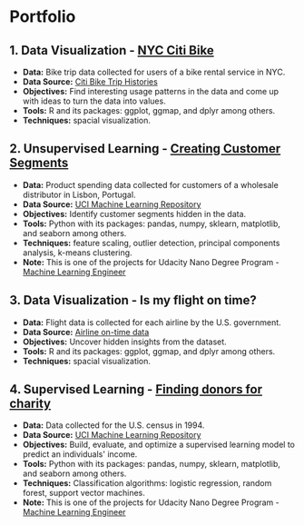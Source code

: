 # Portfolio

## 1. Data Visualization - [NYC Citi Bike](https://github.com/K-AlfredIwasaki/Portfolio/tree/master/01_NYC_Citi_Bike)
- **Data:** Bike trip data collected for users of a bike rental service in NYC.
- **Data Source:**  [Citi Bike Trip Histories](https://www.citibikenyc.com/system-data)
- **Objectives:** Find interesting usage patterns in the data and come up with ideas to turn the data into values.
- **Tools:** R and its packages: ggplot, ggmap, and dplyr among others.
- **Techniques:** spacial visualization.

## 2. Unsupervised Learning - [Creating Customer Segments](https://github.com/K-AlfredIwasaki/Portfolio/tree/master/02_Customer_Segments)
- **Data:**  Product spending data collected for customers of a wholesale distributor in Lisbon, Portugal.
- **Data Source:**  [UCI Machine Learning Repository](https://archive.ics.uci.edu/ml/datasets/Wholesale+customers)
- **Objectives:**  Identify customer segments hidden in the data. 
- **Tools:**  Python with its packages: pandas, numpy, sklearn, matplotlib, and seaborn among others.
- **Techniques:**  feature scaling, outlier detection, principal components analysis, k-means clustering.
- **Note:** This is one of the projects for Udacity Nano Degree Program - [Machine Learning Engineer](https://www.udacity.com/nanodegree)

## 3. Data Visualization - Is my flight on time?
- **Data:** Flight data is collected for each airline by the U.S. government.
- **Data Source:**  [Airline on-time data](https://transtats.bts.gov/DL_SelectFields.asp?Table_ID=236&DB_Short_Name=On-Time)
- **Objectives:** Uncover hidden insights from the dataset.
- **Tools:** R and its packages: ggplot, ggmap, and dplyr among others.
- **Techniques:** spacial visualization.

## 4. Supervised Learning - [Finding donors for charity](https://github.com/K-AlfredIwasaki/Portfolio/tree/master/04_finding_donors)
- **Data:** Data collected for the U.S. census in 1994.
- **Data Source:**  [UCI Machine Learning Repository](https://archive.ics.uci.edu/ml/datasets/Census+Income)
- **Objectives:** Build, evaluate, and optimize a supervised learning model to predict an individuals' income.
- **Tools:** Python with its packages: pandas, numpy, sklearn, matplotlib, and seaborn among others.
- **Techniques:** Classification algorithms: logistic regression, random forest, support vector machines.
- **Note:** This is one of the projects for Udacity Nano Degree Program - [Machine Learning Engineer](https://www.udacity.com/nanodegree)
